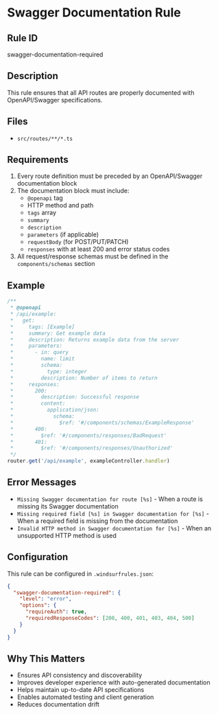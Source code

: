 # Swagger Documentation Rule

## Rule ID

swagger-documentation-required

## Description

This rule ensures that all API routes are properly documented with OpenAPI/Swagger specifications.

## Files

- `src/routes/**/*.ts`

## Requirements

1. Every route definition must be preceded by an OpenAPI/Swagger documentation block
2. The documentation block must include:
   - `@openapi` tag
   - HTTP method and path
   - `tags` array
   - `summary`
   - `description`
   - `parameters` (if applicable)
   - `requestBody` (for POST/PUT/PATCH)
   - `responses` with at least 200 and error status codes
3. All request/response schemas must be defined in the `components/schemas` section

## Example

```typescript
/**
 * @openapi
 * /api/example:
 *   get:
 *     tags: [Example]
 *     summary: Get example data
 *     description: Returns example data from the server
 *     parameters:
 *       - in: query
 *         name: limit
 *         schema:
 *           type: integer
 *         description: Number of items to return
 *     responses:
 *       200:
 *         description: Successful response
 *         content:
 *           application/json:
 *             schema:
 *               $ref: '#/components/schemas/ExampleResponse'
 *       400:
 *         $ref: '#/components/responses/BadRequest'
 *       401:
 *         $ref: '#/components/responses/Unauthorized'
 */
router.get('/api/example', exampleController.handler)
```

## Error Messages

- `Missing Swagger documentation for route [%s]` - When a route is missing its Swagger documentation
- `Missing required field [%s] in Swagger documentation for [%s]` - When a required field is missing from the documentation
- `Invalid HTTP method in Swagger documentation for [%s]` - When an unsupported HTTP method is used

## Configuration

This rule can be configured in `.windsurfrules.json`:

```json
{
  "swagger-documentation-required": {
    "level": "error",
    "options": {
      "requireAuth": true,
      "requiredResponseCodes": [200, 400, 401, 403, 404, 500]
    }
  }
}
```

## Why This Matters

- Ensures API consistency and discoverability
- Improves developer experience with auto-generated documentation
- Helps maintain up-to-date API specifications
- Enables automated testing and client generation
- Reduces documentation drift

